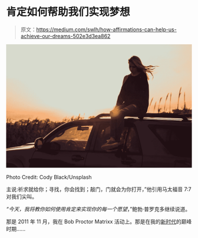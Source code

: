 # 肯定如何帮助我们实现梦想

> 原文：<https://medium.com/swlh/how-affirmations-can-help-us-achieve-our-dreams-502e3d3ea862>

![](img/57e40f80eba1e3648da4dd298d059b49.png)

Photo Credit: Cody Black/Unsplash

主说:祈求就给你；寻找，你会找到；敲门，门就会为你打开，”他引用马太福音 7:7 对我们尖叫。

*“今天，我将教你如何使用肯定来实现你的每一个愿望*，”鲍勃·普罗克多继续说道。

那是 2011 年 11 月，我在 Bob Proctor Matrixx 活动上。那是在我的[新时代](https://mo-issa.us10.list-manage.com/track/click?u=b3b8222437dcd1172ef1b2416&id=f3175a5ea2&e=72f8464c33)的巅峰时期……